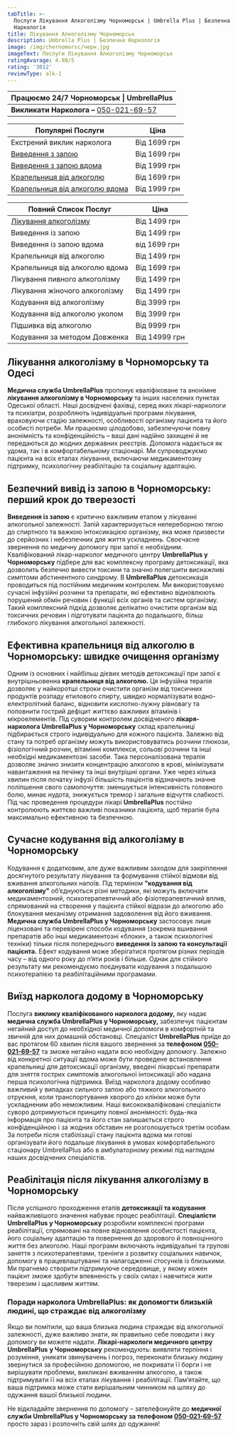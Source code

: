 ```yaml
---
tabTitle: >-
  Послуги Лікування Алкоголізму Чорноморськ | Umbrella Plus | Безпечна
  Наркологія
title: Лікування Алкоголізму Чорноморськ
description: Umbrella Plus | Безпечна Наркологія
image: /img/chernomorsc/черн.jpg
imageText: Послуги Лікування Алкоголізму Чорноморськ
ratingAvarage: 4.98/5
rating: '3012'
reviewType: alk-1
---
```


| Працюємо 24/7 Чорноморськ \| UmbrellaPlus                 |
| --------------------------------------------------------- |
| **Викликати Нарколога –** [050-021-69-57](tel:0500216957) |

| Популярні Послуги                                                              | Ціна         |
| ------------------------------------------------------------------------------ | ------------ |
| Екстрений виклик нарколога                                                     | Від 1699 грн |
| [Виведення з запою](vivod-iz-zapoia-chernomorsk-ua)                            | Від 1699 грн |
| [Виведення з запою вдома](Vivod-iz-zapoia-na-domy-chernomorsk-ua)              | Від 1999 грн |
| [Крапельниця від алкоголю](Kapelnica_ot_alkogola_chernomorsk-ua)               | Від 1699 грн |
| [Крапельниця від алкоголю вдома](Kapelnica_ot_alkogola_na_domy_chernomorsk_ua) | Від 1999 грн |

| Повний Список Послуг           | Ціна          |
| ------------------------------ | ------------- |
| [Лікування алкоголізму]()      | Від 1499 грн  |
| Виведення із запою             | Від 1499 грн  |
| Виведення із запою вдома       | від 1699 грн  |
| Крапельниця від алкоголю       | Від 1499 грн  |
| Крапельниця від алкоголю вдома | Від 1699 грн  |
| Лікування пивного алкоголізму  | Від 1499 грн  |
| Лікування жіночого алкоголізму | Від 1499 грн  |
| Кодування від алкоголізму      | Від 3999 грн  |
| Кодування від алкоголю уколом  | Від 3999 грн  |
| Підшивка від алкоголю          | Від 9999 грн  |
| Кодування за методом Довженка  | Від 14999 грн |

## Лікування алкоголізму в Чорноморську та Одесі

**Медична служба UmbrellaPlus** пропонує кваліфіковане та анонімне **лікування алкоголізму в Чорноморську** та інших населених пунктах Одеської області. Наші досвідчені фахівці, серед яких лікарі-наркологи та психіатри, розробляють індивідуальні програми лікування, враховуючи стадію залежності, особливості організму пацієнта та його особисті потреби. Ми працюємо цілодобово, забезпечуючи повну анонімність та конфіденційність – ваші дані надійно захищені й не передаються до жодних державних реєстрів. Допомога надається як удома, так і в комфортабельному стаціонарі. Ми супроводжуємо пацієнта на всіх етапах лікування, включаючи медикаментозну підтримку, психологічну реабілітацію та соціальну адаптацію.

## Безпечний вивід із запою в Чорноморську: перший крок до тверезості

**Виведення із запою** є критично важливим етапом у лікуванні алкогольної залежності. Запій характеризується непереборною тягою до спиртного та важкою інтоксикацією організму, яка може призвести до серйозних і небезпечних для життя ускладнень. Своєчасне звернення по медичну допомогу при запої є необхідним. Кваліфікований лікар-нарколог медичного центру **UmbrellaPlus у Чорноморську** підбере для вас комплексну програму детоксикації, яка дозволить безпечно вивести токсини та значно полегшити виснажливі симптоми абстинентного синдрому. В **UmbrellaPlus** детоксикація проводиться під постійним медичним контролем. Ми використовуємо сучасні інфузійні розчини та препарати, які ефективно відновлюють порушений обмін речовин і функції всіх органів та систем організму. Такий комплексний підхід дозволяє делікатно очистити організм від токсичних речовин і підготувати пацієнта до подальшого, більш глибокого лікування алкогольної залежності.

## Ефективна крапельниця від алкоголю в Чорноморську: швидке очищення організму

Одним із основних і найбільш дієвих методів детоксикації при запої є внутрішньовенна **крапельниця від алкоголю.** Ця інфузійна терапія дозволяє у найкоротші строки очистити організм від токсичних продуктів розпаду етилового спирту, швидко нормалізувати водно-електролітний баланс, відновити кислотно-лужну рівновагу та поповнити гострий дефіцит життєво важливих вітамінів і мікроелементів. Під суворим контролем досвідченого **лікаря-нарколога UmbrellaPlus у Чорноморську** склад крапельниці підбирається строго індивідуально для кожного пацієнта. Залежно від стану та потреб організму можуть використовуватись розчини глюкози, фізіологічний розчин, вітамінні комплекси, сольові розчини та інші необхідні медикаментозні засоби. Така персоналізована терапія дозволяє значно знизити концентрацію алкоголю в крові, мінімізувати навантаження на печінку та інші внутрішні органи. Уже через кілька хвилин після початку інфузії більшість пацієнтів відзначають значне поліпшення свого самопочуття: зменшується інтенсивність головного болю, минає нудота, знижується тремор і загальне відчуття слабкості. Під час проведення процедури лікарі **UmbrellaPlus** постійно контролюють життєво важливі показники пацієнта, щоб терапія була максимально ефективною та безпечною.

## Сучасне кодування від алкоголізму в Чорноморську

Кодування є додатковим, але дуже важливим заходом для закріплення досягнутого результату лікування та формування стійкої відмови від вживання алкогольних напоїв. Під терміном **"кодування від алкоголізму"** об’єднуються різні методики, які можуть включати медикаментозний, психотерапевтичний або фізіотерапевтичний вплив, спрямований на створення у пацієнта стійкої відрази до алкоголю або блокування механізму отримання задоволення від його вживання. **Медична служба UmbrellaPlus у Чорноморську** застосовує лише ліцензовані та перевірені способи кодування (зокрема вшивання препаратів або інші медикаментозні «блоки», а також психологічні техніки) тільки після попереднього **виведення із запою та консультації пацієнта.** Ефект кодування може зберігатися протягом різних періодів часу – від одного року до п’яти років і більше. Однак для стійкого результату ми рекомендуємо поєднувати кодування з подальшою психотерапією та реабілітаційними програмами.

## Виїзд нарколога додому в Чорноморську

Послуга **виклику кваліфікованого нарколога додому,** яку надає **медична служба UmbrellaPlus у Чорноморську,** забезпечує пацієнтам негайний доступ до необхідної медичної допомоги в комфортній та звичній для них домашній обстановці. Спеціаліст **UmbrellaPlus** приїде до вас протягом 60 хвилин після вашого звернення за **телефоном [050-021-69-57](tel:0500216957)** та зможе негайно надати всю необхідну допомогу. Залежно від конкретної ситуації вдома може бути проведене встановлення крапельниці для детоксикації організму, введені лікарські препарати для зняття гострих симптомів алкогольної інтоксикації або надана перша психологічна підтримка. Виїзд нарколога додому особливо важливий у випадках сильного запою або тяжкого алкогольного отруєння, коли транспортування хворого до клініки може бути ускладненим або неможливим. Наші висококваліфіковані спеціалісти суворо дотримуються принципу повної анонімності: будь-яка інформація про пацієнта та його стан залишається строго конфіденційною і за жодних обставин не розголошується третім особам. За потреби після стабілізації стану пацієнта вдома ми готові організувати його подальше лікування в умовах комфортабельного стаціонару UmbrellaPlus або в амбулаторному режимі під наглядом наших досвідчених спеціалістів.

## Реабілітація після лікування алкоголізму в Чорноморську

Після успішного проходження етапів **детоксикації та кодування** найважливішого значення набуває процес реабілітації. **Спеціалісти UmbrellaPlus у Чорноморську** розробили комплексні програми реабілітації, спрямовані на повне відновлення особистості пацієнта, його соціальну адаптацію та повернення до здорового й повноцінного життя без алкоголю. Наші програми включають індивідуальні та групові заняття з психотерапевтами, тренінги з розвитку соціальних навичок, допомогу в працевлаштуванні та налагодженні стосунків із близькими. Ми прагнемо створити підтримуюче середовище, у якому кожен пацієнт зможе здобути впевненість у своїх силах і навчитися жити тверезим і щасливим життям.

### Поради нарколога UmbrellaPlus: як допомогти близькій людині, що страждає від алкоголізму

Якщо ви помітили, що ваша близька людина страждає від алкогольної залежності, дуже важливо знати, як правильно себе поводити і яку допомогу ви можете надати. **Лікарі-наркологи медичного центру UmbrellaPlus** **у Чорноморську** рекомендують: виявляти терпіння і розуміння, уникати звинувачень і погроз, переконати близьку людину звернутися за професійною допомогою, не покривати її борги і не вирішувати проблеми, викликані вживанням алкоголю, а також підтримувати її на всіх етапах лікування і реабілітації. Пам’ятайте, що ваша підтримка може стати вирішальним чинником на шляху до одужання вашої близької людини.

Не відкладайте звернення по допомогу – зателефонуйте до **медичної служби UmbrellaPlus у Чорноморську за телефоном [050-021-69-57](tel:0500216957)** просто зараз і розпочніть свій шлях до одужання!
